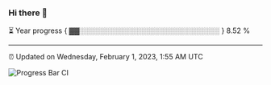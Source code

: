### Hi there 👋

⏳ Year progress { ▓▓░░░░░░░░░░░░░░░░░░░░░░░░░░░░ } 8.52 %

---

⏰ Updated on Wednesday, February 1, 2023, 1:55 AM UTC

![Progress Bar CI](https://github.com/arthurbuhl/arthurbuhl/workflows/Progress%20Bar%20CI/badge.svg)
